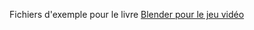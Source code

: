 Fichiers d'exemple pour le livre [Blender pour le jeu vidéo](http://fr.flossmanuals.net/blender-pour-le-jeu-video/)
